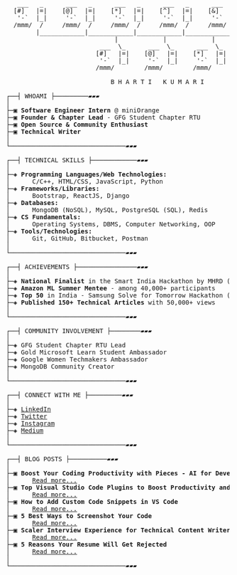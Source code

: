 <pre>     
   ___   _      ___   _      ___   _      ___   _      ___   _   
  [#]   |=|    [@]   |=|    [*]   |=|    [^]   |=|    [&]   |=|  
   '-`  |_|     '-`  |_|     '-`  |_|     '-`  |_|     '-`  |_|  
  /mmm/  /     /mmm/  /     /mmm/  /     /mmm/  /     /mmm/  /   
        |____________|____________|____________|____________|      
                             |            |            |          
                         ___  \_      ___  \_      ___  \_       
                        [#]   |=|    [@]   |=|    [*]   |=|      
                         '-`  |_|     '-`  |_|     '-`  |_|      
                        /mmm/        /mmm/        /mmm/   

                            B H A R T I   K U M A R I       
   
┌──┤ WHOAMI ├─────────▰▰▰</span>
│
├─▣ <strong>Software Engineer Intern</strong> @ miniOrange
├─▣ <strong>Founder & Chapter Lead</strong> - GFG Student Chapter RTU
├─▣ <strong>Open Source & Community Enthusiast</strong>
├─▣ <strong>Technical Writer</strong>
│
└───────────────────────────────▰▰▰

┌──┤ TECHNICAL SKILLS ├────────────▰▰▰</span>
│
├─◈ <strong>Programming Languages/Web Technologies:</strong>  
│      C/C++, HTML/CSS, JavaScript, Python
├─◈ <strong>Frameworks/Libraries:</strong>  
│      Bootstrap, ReactJS, Django 
├─◈ <strong>Databases:</strong>  
│      MongoDB (NoSQL), MySQL, PostgreSQL (SQL), Redis
├─◈ <strong>CS Fundamentals:</strong>  
│      Operating Systems, DBMS, Computer Networking, OOP
├─◈ <strong>Tools/Technologies:</strong>  
│      Git, GitHub, Bitbucket, Postman 
│
└───────────────────────────────▰▰▰

┌──┤ ACHIEVEMENTS ├────────────────▰▰▰</span>
│
├─◈ <strong>National Finalist</strong> in the Smart India Hackathon by MHRD (44,000+ teams)
├─◈ <strong>Amazon ML Summer Mentee</strong> - among 40,000+ participants
├─◈ <strong>Top 50</strong> in India - Samsung Solve for Tomorrow Hackathon (18,000+ teams)
├─◈ <strong>Published 150+ Technical Articles</strong> with 50,000+ views
│
└───────────────────────────────▰▰▰

┌──┤ COMMUNITY INVOLVEMENT ├────────▰▰▰</span>
│
├─◈ GFG Student Chapter RTU Lead
├─◈ Gold Microsoft Learn Student Ambassador
├─◈ Google Women Techmakers Ambassador
├─◈ MongoDB Community Creator
│
└───────────────────────────────▰▰▰

┌──┤ CONNECT WITH ME ├─────────▰▰▰</span>
│
├─◈ <a href="https://www.linkedin.com/in/bhartik021">LinkedIn</a>
├─◈ <a href="https://twitter.com/bhartik021">Twitter</a>
├─◈ <a href="https://www.instagram.com/bhartik021/">Instagram</a>
├─◈ <a href="https://medium.com/@bhartik021">Medium</a>
│
└───────────────────────────────▰▰▰

┌──┤ BLOG POSTS ├──────────▰▰▰</span>
│
├─▣ <strong>Boost Your Coding Productivity with Pieces - AI for Developers</strong>  
│      <a href="https://medium.com/@bhartik021/boost-your-coding-productivity-with-pieces-ai-for-developers-eddc46a8f6ab">Read more...</a>
├─▣ <strong>Top Visual Studio Code Plugins to Boost Productivity and Workflow in 2023</strong>  
│      <a href="https://medium.com/@bhartik021/productivity-tools-to-improve-your-developer-workflow-ecf8e9e097b8">Read more...</a>
├─▣ <strong>How to Add Custom Code Snippets in VS Code</strong>  
│      <a href="https://medium.com/@bhartik021/how-to-add-custom-code-snippets-in-vs-code-add-your-own-vs-code-snippets-6d37d70af24f">Read more...</a>
├─▣ <strong>5 Best Ways to Screenshot Your Code</strong>  
│      <a href="https://medium.com/@bhartik021/5-best-ways-to-screenshot-your-code-74459471a25f">Read more...</a>
├─▣ <strong>Scaler Interview Experience for Technical Content Writer</strong>  
│      <a href="https://medium.com/@bhartik021/scaler-interview-experience-for-technical-content-writer-646b38394416">Read more...</a>
├─▣ <strong>5 Reasons Your Resume Will Get Rejected</strong>  
│      <a href="https://medium.com/@bhartik021/5-reasons-your-resume-will-get-rejected-cc78993c1343">Read more...</a>
│
└───────────────────────────────▰▰▰
</pre>

